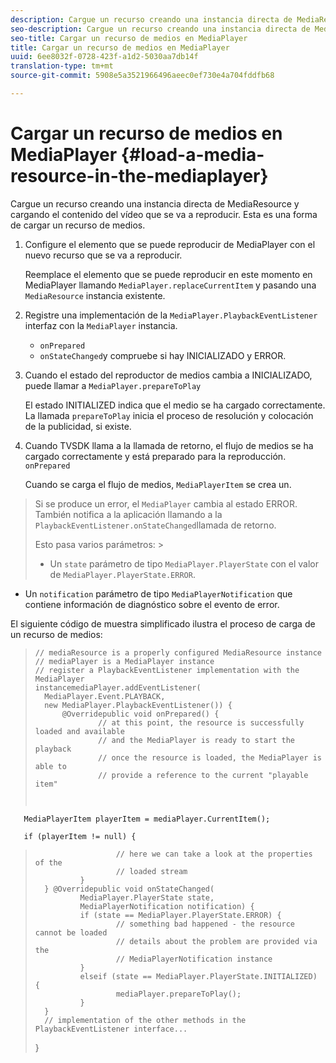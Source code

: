 ```yaml
---
description: Cargue un recurso creando una instancia directa de MediaResource y cargando el contenido del vídeo que se va a reproducir. Esta es una forma de cargar un recurso de medios.
seo-description: Cargue un recurso creando una instancia directa de MediaResource y cargando el contenido del vídeo que se va a reproducir. Esta es una forma de cargar un recurso de medios.
seo-title: Cargar un recurso de medios en MediaPlayer
title: Cargar un recurso de medios en MediaPlayer
uuid: 6ee8032f-0728-423f-a1d2-5030aa7db14f
translation-type: tm+mt
source-git-commit: 5908e5a3521966496aeec0ef730e4a704fddfb68

---
```



# Cargar un recurso de medios en MediaPlayer {#load-a-media-resource-in-the-mediaplayer}

Cargue un recurso creando una instancia directa de MediaResource y cargando el contenido del vídeo que se va a reproducir. Esta es una forma de cargar un recurso de medios.

1. Configure el elemento que se puede reproducir de MediaPlayer con el nuevo recurso que se va a reproducir.

   Reemplace el elemento que se puede reproducir en este momento en MediaPlayer llamando `MediaPlayer.replaceCurrentItem` y pasando una `MediaResource` instancia existente.

1. Registre una implementación de la `MediaPlayer.PlaybackEventListener` interfaz con la `MediaPlayer` instancia.

   * `onPrepared`
   * `onStateChanged`y compruebe si hay INICIALIZADO y ERROR.

1. Cuando el estado del reproductor de medios cambia a INICIALIZADO, puede llamar a `MediaPlayer.prepareToPlay`

   El estado INITIALIZED indica que el medio se ha cargado correctamente. La llamada `prepareToPlay` inicia el proceso de resolución y colocación de la publicidad, si existe.
1. Cuando TVSDK llama a la llamada de retorno, el flujo de medios se ha cargado correctamente y está preparado para la reproducción. `onPrepared`

   Cuando se carga el flujo de medios, `MediaPlayerItem` se crea un.
>Si se produce un error, el `MediaPlayer` cambia al estado ERROR. También notifica a la aplicación llamando a la `PlaybackEventListener.onStateChanged`llamada de retorno.
>
>Esto pasa varios parámetros: >
>* Un `state` parámetro de tipo `MediaPlayer.PlayerState` con el valor de `MediaPlayer.PlayerState.ERROR`.
   >
   >
* Un `notification` parámetro de tipo `MediaPlayerNotification` que contiene información de diagnóstico sobre el evento de error.


El siguiente código de muestra simplificado ilustra el proceso de carga de un recurso de medios:

>```java>
>// mediaResource is a properly configured MediaResource instance 
>// mediaPlayer is a MediaPlayer instance 
>// register a PlaybackEventListener implementation with the MediaPlayer  
>instancemediaPlayer.addEventListener( 
>   MediaPlayer.Event.PLAYBACK, 
>   new MediaPlayer.PlaybackEventListener()) { 
>       @Overridepublic void onPrepared() { 
>               // at this point, the resource is successfully loaded and available 
>               // and the MediaPlayer is ready to start the playback 
>               // once the resource is loaded, the MediaPlayer is able to 
>               // provide a reference to the current "playable item" 
> 
>        
       MediaPlayerItem playerItem = mediaPlayer.CurrentItem(); 
> 
>        
       if (playerItem != null) {     
>                       // here we can take a look at the properties of the     
>                       // loaded stream 
>               } 
>       } @Overridepublic void onStateChanged( 
>               MediaPlayer.PlayerState state,  
>               MediaPlayerNotification notification) { 
>               if (state == MediaPlayer.PlayerState.ERROR) { 
>                       // something bad happened - the resource cannot be loaded    
>                       // details about the problem are provided via the  
>                       // MediaPlayerNotification instance 
>               }  
>               elseif (state == MediaPlayer.PlayerState.INITIALIZED) {     
>                       mediaPlayer.prepareToPlay(); 
>               } 
>       } 
>       // implementation of the other methods in the PlaybackEventListener interface... 
>} 
>
>
```>


